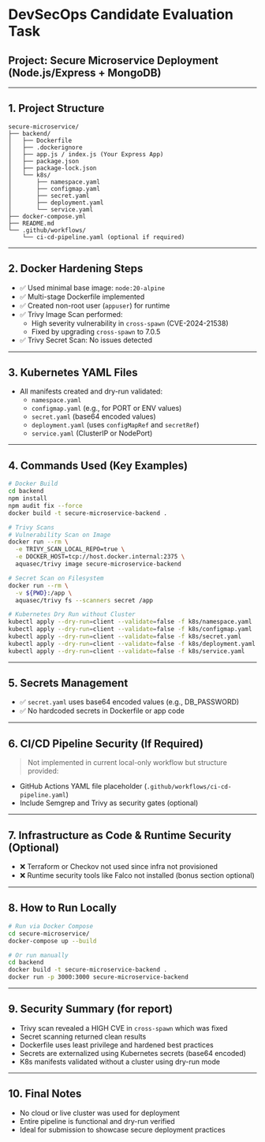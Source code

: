 # DevSecOps Candidate Evaluation Task

## Project: Secure Microservice Deployment (Node.js/Express + MongoDB)

---

## 1. Project Structure
```
secure-microservice/
├── backend/
│   ├── Dockerfile
│   ├── .dockerignore
│   ├── app.js / index.js (Your Express App)
│   ├── package.json
│   ├── package-lock.json
│   └── k8s/
│       ├── namespace.yaml
│       ├── configmap.yaml
│       ├── secret.yaml
│       ├── deployment.yaml
│       └── service.yaml
├── docker-compose.yml
├── README.md
└── .github/workflows/
    └── ci-cd-pipeline.yaml (optional if required)
```

---

## 2. Docker Hardening Steps
- ✅ Used minimal base image: `node:20-alpine`
- ✅ Multi-stage Dockerfile implemented
- ✅ Created non-root user (`appuser`) for runtime
- ✅ Trivy Image Scan performed:
  - High severity vulnerability in `cross-spawn` (CVE-2024-21538)
  - Fixed by upgrading `cross-spawn` to 7.0.5
- ✅ Trivy Secret Scan: No issues detected

---

## 3. Kubernetes YAML Files
- All manifests created and dry-run validated:
  - `namespace.yaml`
  - `configmap.yaml` (e.g., for PORT or ENV values)
  - `secret.yaml` (base64 encoded values)
  - `deployment.yaml` (uses `configMapRef` and `secretRef`)
  - `service.yaml` (ClusterIP or NodePort)

---

## 4. Commands Used (Key Examples)
```bash
# Docker Build
cd backend
npm install
npm audit fix --force
docker build -t secure-microservice-backend .

# Trivy Scans
# Vulnerability Scan on Image
docker run --rm \
  -e TRIVY_SCAN_LOCAL_REPO=true \
  -e DOCKER_HOST=tcp://host.docker.internal:2375 \
  aquasec/trivy image secure-microservice-backend

# Secret Scan on Filesystem
docker run --rm \
  -v ${PWD}:/app \
  aquasec/trivy fs --scanners secret /app

# Kubernetes Dry Run without Cluster
kubectl apply --dry-run=client --validate=false -f k8s/namespace.yaml
kubectl apply --dry-run=client --validate=false -f k8s/configmap.yaml
kubectl apply --dry-run=client --validate=false -f k8s/secret.yaml
kubectl apply --dry-run=client --validate=false -f k8s/deployment.yaml
kubectl apply --dry-run=client --validate=false -f k8s/service.yaml
```

---

## 5. Secrets Management
- ✅ `secret.yaml` uses base64 encoded values (e.g., DB_PASSWORD)
- ✅ No hardcoded secrets in Dockerfile or app code

---

## 6. CI/CD Pipeline Security (If Required)
> Not implemented in current local-only workflow but structure provided:
- GitHub Actions YAML file placeholder (`.github/workflows/ci-cd-pipeline.yaml`)
- Include Semgrep and Trivy as security gates (optional)

---

## 7. Infrastructure as Code & Runtime Security (Optional)
- ❌ Terraform or Checkov not used since infra not provisioned
- ❌ Runtime security tools like Falco not installed (bonus section optional)

---

## 8. How to Run Locally
```bash
# Run via Docker Compose
cd secure-microservice/
docker-compose up --build

# Or run manually
cd backend
docker build -t secure-microservice-backend .
docker run -p 3000:3000 secure-microservice-backend
```

---

## 9. Security Summary (for report)
- Trivy scan revealed a HIGH CVE in `cross-spawn` which was fixed
- Secret scanning returned clean results
- Dockerfile uses least privilege and hardened best practices
- Secrets are externalized using Kubernetes secrets (base64 encoded)
- K8s manifests validated without a cluster using dry-run mode

---

## 10. Final Notes
- No cloud or live cluster was used for deployment
- Entire pipeline is functional and dry-run verified
- Ideal for submission to showcase secure deployment practices
